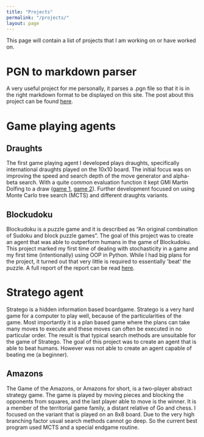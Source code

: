 ```yaml
---
title: "Projects"
permalink: "/projects/"
layout: page
---
```


This page will contain a list of projects that I am working on or have worked on.

# PGN to markdown parser
A very useful project for me personally, it parses a .pgn file so that it is in the right markdown format to be displayed on this site. The post about this project can be found [here](https://daannoordenbos.github.io/PGN-parser-for-markdown/).

# Game playing agents
## Draughts
The first game playing agent I developed plays draughts, specifically international draughts played on the 10x10 board. The initial focus was on improving the speed and search depth of the move generator and alpha-beta search. With a quite common evaluation function it kept GMI Martin Dolfing to a draw ([game 1](https://lidraughts.org/tJ21UR4b/black), [game 2](https://lidraughts.org/iaELUv9a/white)). Further development focused on using Monte Carlo tree search (MCTS) and different draughts variants. 

## Blockudoku
Blockudoku is a puzzle game and it is described as “An original combination of Sudoku and block puzzle games”. The goal of this project was to create an agent that was able to outperform humans in the game of Blockudoku. This project marked my first time of dealing with stochasticity in a game and my first time (intentionally) using OOP in Python. While I had big plans for the project, it turned out that very little is required to essentially 'beat' the puzzle. A full report of the report can be read [here](https://daannoordenbos.github.io/Blockudoku-Agent/).

# Stratego agent
Stratego is a hidden information based boardgame. Stratego is a very hard game for a computer to play well, because of the particularities of the game. Most importantly it is a plan based game where the plans can take many moves to execute and these moves can often be executed in no particular order. The result is that typical search methods are unsuitable for the game of Stratego. The goal of this project was to create an agent that is able to beat humans. However was not able to create an agent capable of beating me (a beginner).
## Amazons
The Game of the Amazons, or Amazons for short, is a two-player abstract strategy game. The game is played by moving pieces and blocking the opponents from squares, and the last player able to move is the winner. It is a member of the territorial game family, a distant relative of Go and chess. I focused on the variant that is played on an 8x8 board. Due to the very high branching factor usual search methods cannot go deep. So the current best program used MCTS and a special endgame routine.

